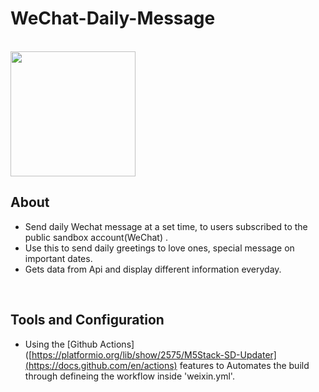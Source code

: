 # WeChat-Daily-Message

<br />

<img src="https://user-images.githubusercontent.com/102897343/201457682-2a0e9133-e4e0-4bce-b711-597de11b066f.jpg" width="200"/>

<br />

## About
- Send daily Wechat message at a set time, to users subscribed to the public sandbox account(WeChat) .
- Use this to send daily greetings to love ones, special message on important dates.
- Gets data from Api and display different information everyday.

<br />

## Tools and Configuration 
- Using the [Github Actions]([https://platformio.org/lib/show/2575/M5Stack-SD-Updater](https://docs.github.com/en/actions) features to Automates the build through defineing the workflow inside 'weixin.yml'. 

